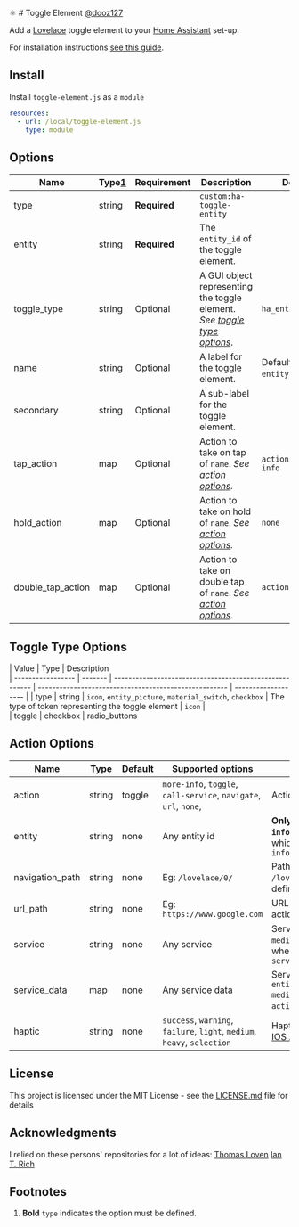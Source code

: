 :atom_symbol: # Toggle Element [@dooz127](https://www.github.com/dooz127)

Add a [Lovelace](https://www.home-assistant.io/lovelace) toggle element to your [Home Assistant](https://www.home-assistant.io/) set-up.

For installation instructions [see this guide](https://github.com/thomasloven/hass-config/wiki/Lovelace-Plugins).

## Install

Install `toggle-element.js` as a `module`

```yaml
resources:
  - url: /local/toggle-element.js
    type: module
```

## Options

| Name              | Type[1](#footnotes)    | Requirement  | Description                                                                                                   | Default                                |  
| ----------------- | ------- | ------------ | --------------------------------------------------------------------------------------------------------------- | ----------------------------------- |
| type              | string  | **Required** | `custom:ha-toggle-entity`                                                                                        |                                     |
| entity            | string  | **Required** | The `entity_id` of the toggle element.                                                                          |                                     |
| toggle_type       | string  | Optional     | A GUI object representing the toggle element. *See [toggle type options](#toggle-type-options)*.             | `ha_entity_toggle`                  |
| name              | string  | Optional     | A label for the toggle element.                                                                                  | Default `Lovelace` `entity` name    |
| secondary         | string  | Optional     | A sub-label for the toggle element.                                                                              |                                     |
| tap_action        | map     | Optional     | Action to take on tap of `name`. *See [action options](#action-options).*                                        | `action: more-info`                 |
| hold_action       | map     | Optional     | Action to take on hold of `name`. *See [action options](#action-options).*                                      | `none`                              | 
| double_tap_action | map     | Optional     | Action to take on double tap of `name`. *See [action options](#action-options).*                                | `action: none`                      |

## Toggle Type Options

| Value              | Type                                    | Description                                   
| ----------------- | ------- | ------------------------------------------------------- | ----------------------------------------------------- | ------------------- | 
| type              | string  | `icon`, `entity_picture`, `material_switch`, `checkbox` | The type of token representing the toggle element | `icon`              |  
| toggle
| checkbox
| radio_buttons
          
## Action Options

| Name            | Type   | Default | Supported options                                                        | Description                                                                                               |
| --------------- | ------ | ------- | ------------------------------------------------------------------------ | --------------------------------------------------------------------------------------------------------------- |
| action          | string | toggle  | `more-info`, `toggle`, `call-service`, `navigate`, `url`, `none`,        | Action to perform                                                                                               |
| entity          | string | none    | Any entity id                                                            | **Only valid for `action: more-info`** to override the entity on which you want to call `more-info`        |
| navigation_path | string | none    | Eg: `/lovelace/0/`                                                       | Path to navigate to (e.g. `/lovelace/0/`) when action defined as navigate                                     |
| url_path        | string | none    | Eg: `https://www.google.com`                                             | URL to open on click when action is `url`.                                                                     |
| service         | string | none    | Any service                                                              | Service to call (e.g. `media_player.media_play_pause`) when `action` defined as `call-service`                  |
| service_data    | map    | none    | Any service data                                                         | Service data to include (e.g. `entity_id: media_player.bedroom`) when `action` defined as `call-service`. |
| haptic          | string | none    | `success`, `warning`, `failure`, `light`, `medium`, `heavy`, `selection` | Haptic feedback for the [Beta IOS App](http://home-assistant.io/ios/beta)                                     |

## License

This project is licensed under the MIT License - see the [LICENSE.md](LICENSE.md) file for details

## Acknowledgments
I relied on these persons' repositories for a lot of ideas:
[Thomas Loven](https://github.com/thomasloven/)
[Ian T. Rich](https://github.com/iantrich)

## Footnotes

1. **Bold** `type` indicates the option must be defined. 
